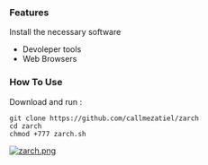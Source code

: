 ### Features

Install the necessary software

* Devoleper tools
* Web Browsers

### How To Use
Download and run :
```
git clone https://github.com/callmezatiel/zarch
cd zarch
chmod +777 zarch.sh
```


[![zarch.png](https://i.postimg.cc/KjzFsYzW/zarch.png)](https://postimg.cc/8Jqq7NLd)

